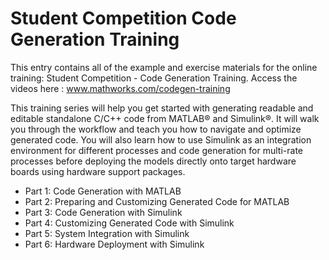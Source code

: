 # Student Competition Code Generation Training
This entry contains all of the example and exercise materials for the online training: Student Competition - Code Generation Training. Access the videos here : www.mathworks.com/codegen-training

This training series will help you get started with generating readable and editable standalone C/C++ code from MATLAB® and Simulink®. It will walk you through the workflow and teach you how to navigate and optimize generated code. You will also learn how to use Simulink as an integration environment for different processes and code generation for multi-rate processes before deploying the models directly onto target hardware boards using hardware support packages.

* Part 1: Code Generation with MATLAB
* Part 2: Preparing and Customizing Generated Code for MATLAB
* Part 3: Code Generation with Simulink
* Part 4: Customizing Generated Code with Simulink
* Part 5: System Integration with Simulink
* Part 6: Hardware Deployment with Simulink 
